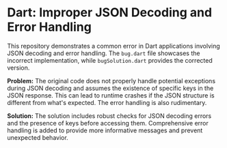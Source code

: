 # Dart: Improper JSON Decoding and Error Handling

This repository demonstrates a common error in Dart applications involving JSON decoding and error handling.  The `bug.dart` file showcases the incorrect implementation, while `bugSolution.dart` provides the corrected version.

**Problem:** The original code does not properly handle potential exceptions during JSON decoding and assumes the existence of specific keys in the JSON response. This can lead to runtime crashes if the JSON structure is different from what's expected.  The error handling is also rudimentary.

**Solution:** The solution includes robust checks for JSON decoding errors and the presence of keys before accessing them.  Comprehensive error handling is added to provide more informative messages and prevent unexpected behavior.